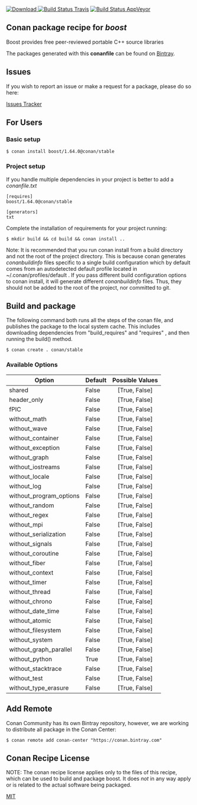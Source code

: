 [![Download](https://api.bintray.com/packages/conan-community/conan/boost%3Aconan/images/download.svg) ](https://bintray.com/conan-community/conan/boost%3Aconan/_latestVersion)
[![Build Status Travis](https://travis-ci.org/conan-community/conan-boost.svg)](https://travis-ci.org/conan-community/conan-boost)
[![Build Status AppVeyor](https://ci.appveyor.com/api/projects/status/github/conan-community/conan-boost?svg=true)](https://ci.appveyor.com/project/ConanCIintegration/conan-boost)

## Conan package recipe for *boost*

Boost provides free peer-reviewed portable C++ source libraries

The packages generated with this **conanfile** can be found on [Bintray](https://bintray.com/conan-community/conan/boost%3Aconan).


## Issues

If you wish to report an issue or make a request for a package, please do so here:

[Issues Tracker](https://github.com/conan-community/community/issues)


## For Users

### Basic setup

    $ conan install boost/1.64.0@conan/stable

### Project setup

If you handle multiple dependencies in your project is better to add a *conanfile.txt*

    [requires]
    boost/1.64.0@conan/stable

    [generators]
    txt

Complete the installation of requirements for your project running:

    $ mkdir build && cd build && conan install ..

Note: It is recommended that you run conan install from a build directory and not the root of the project directory.  This is because conan generates *conanbuildinfo* files specific to a single build configuration which by default comes from an autodetected default profile located in ~/.conan/profiles/default .  If you pass different build configuration options to conan install, it will generate different *conanbuildinfo* files.  Thus, they should not be added to the root of the project, nor committed to git.


## Build and package

The following command both runs all the steps of the conan file, and publishes the package to the local system cache.  This includes downloading dependencies from "build_requires" and "requires" , and then running the build() method.

    $ conan create . conan/stable


### Available Options
| Option        | Default | Possible Values  |
| ------------- |:----------------- |:------------:|
| shared      | False |  [True, False] |
| header_only      | False |  [True, False] |
| fPIC      | False |  [True, False] |
| without_math      | False |  [True, False] |
| without_wave      | False |  [True, False] |
| without_container      | False |  [True, False] |
| without_exception      | False |  [True, False] |
| without_graph      | False |  [True, False] |
| without_iostreams      | False |  [True, False] |
| without_locale      | False |  [True, False] |
| without_log      | False |  [True, False] |
| without_program_options      | False |  [True, False] |
| without_random      | False |  [True, False] |
| without_regex      | False |  [True, False] |
| without_mpi      | False |  [True, False] |
| without_serialization      | False |  [True, False] |
| without_signals      | False |  [True, False] |
| without_coroutine      | False |  [True, False] |
| without_fiber      | False |  [True, False] |
| without_context      | False |  [True, False] |
| without_timer      | False |  [True, False] |
| without_thread      | False |  [True, False] |
| without_chrono      | False |  [True, False] |
| without_date_time      | False |  [True, False] |
| without_atomic      | False |  [True, False] |
| without_filesystem      | False |  [True, False] |
| without_system      | False |  [True, False] |
| without_graph_parallel      | False |  [True, False] |
| without_python      | True |  [True, False] |
| without_stacktrace      | False |  [True, False] |
| without_test      | False |  [True, False] |
| without_type_erasure      | False |  [True, False] |


## Add Remote

Conan Community has its own Bintray repository, however, we are working to distribute all package in the Conan Center:

    $ conan remote add conan-center "https://conan.bintray.com"


## Conan Recipe License

NOTE: The conan recipe license applies only to the files of this recipe, which can be used to build and package boost.
It does *not* in any way apply or is related to the actual software being packaged.

[MIT](LICENSE)
